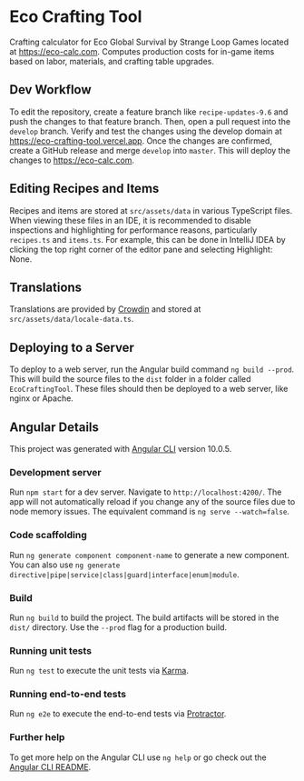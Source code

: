 # Eco Crafting Tool

Crafting calculator for Eco Global Survival by Strange Loop Games located at https://eco-calc.com. Computes production
costs for in-game items based on labor, materials, and crafting table upgrades.

## Dev Workflow
To edit the repository, create a feature branch like `recipe-updates-9.6` and push the changes to that feature branch. Then, open a pull request into the `develop` branch. Verify and test the changes using the develop domain at https://eco-crafting-tool.vercel.app. Once the changes are confirmed, create a GitHub release and merge `develop` into `master`. This will deploy the changes to https://eco-calc.com.

## Editing Recipes and Items

Recipes and items are stored at `src/assets/data` in various TypeScript files. When viewing these files in an IDE, it is recommended to disable inspections and highlighting for performance reasons, particularly `recipes.ts` and `items.ts`. For example, this can be done in IntelliJ IDEA by clicking the top right corner of the editor pane and selecting Highlight: None.

## Translations

Translations are provided by [Crowdin](https://crowdin.com/project/eco-by-strange-loop-games) and stored at `src/assets/data/locale-data.ts`.

## Deploying to a Server

To deploy to a web server, run the Angular build command `ng build --prod`. This will build the source files to the `dist` folder in a folder called `EcoCraftingTool`. These files should then be deployed to a web server, like nginx or Apache.

## Angular Details

This project was generated with [Angular CLI](https://github.com/angular/angular-cli) version 10.0.5.

### Development server

Run `npm start` for a dev server. Navigate to `http://localhost:4200/`. The app will not automatically reload if you change
any of the source files due to node memory issues. The equivalent command is `ng serve --watch=false`.

### Code scaffolding

Run `ng generate component component-name` to generate a new component. You can also
use `ng generate directive|pipe|service|class|guard|interface|enum|module`.

### Build

Run `ng build` to build the project. The build artifacts will be stored in the `dist/` directory. Use the `--prod` flag for a production build.

### Running unit tests

Run `ng test` to execute the unit tests via [Karma](https://karma-runner.github.io).

### Running end-to-end tests

Run `ng e2e` to execute the end-to-end tests via [Protractor](http://www.protractortest.org/).

### Further help

To get more help on the Angular CLI use `ng help` or go check out the [Angular CLI README](https://github.com/angular/angular-cli/blob/master/README.md).
